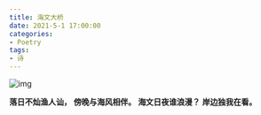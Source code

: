 ```yaml
---
title: 海文大桥
date: 2021-5-1 17:00:00
categories:
- Poetry
tags:
- 诗
---
```


![img](/images/Poetry/HaiWenBridge.jpg)

**落日不灿渔人讪，**
**傍晚与海风相伴。**
**海文日夜谁浪漫？**
**岸边独我在看。**